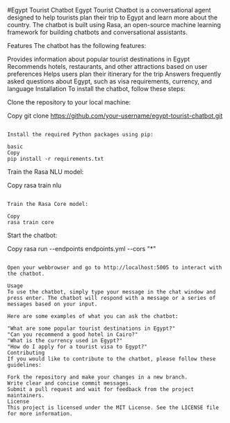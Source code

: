 #Egypt Tourist Chatbot
Egypt Tourist Chatbot is a conversational agent designed to help tourists plan their trip to Egypt and learn more about the country. The chatbot is built using Rasa, an open-source machine learning framework for building chatbots and conversational assistants.

Features
The chatbot has the following features:

Provides information about popular tourist destinations in Egypt
Recommends hotels, restaurants, and other attractions based on user preferences
Helps users plan their itinerary for the trip
Answers frequently asked questions about Egypt, such as visa requirements, currency, and language
Installation
To install the chatbot, follow these steps:

Clone the repository to your local machine:

Copy
git clone https://github.com/your-username/egypt-tourist-chatbot.git
```

Install the required Python packages using pip:

basic
Copy
pip install -r requirements.txt
```

Train the Rasa NLU model:

Copy
rasa train nlu
```

Train the Rasa Core model:

Copy
rasa train core
```

Start the chatbot:

Copy
rasa run --endpoints endpoints.yml --cors "*"
```

Open your webbrowser and go to http://localhost:5005 to interact with the chatbot.

Usage
To use the chatbot, simply type your message in the chat window and press enter. The chatbot will respond with a message or a series of messages based on your input.

Here are some examples of what you can ask the chatbot:

"What are some popular tourist destinations in Egypt?"
"Can you recommend a good hotel in Cairo?"
"What is the currency used in Egypt?"
"How do I apply for a tourist visa to Egypt?"
Contributing
If you would like to contribute to the chatbot, please follow these guidelines:

Fork the repository and make your changes in a new branch.
Write clear and concise commit messages.
Submit a pull request and wait for feedback from the project maintainers.
License
This project is licensed under the MIT License. See the LICENSE file for more information.
